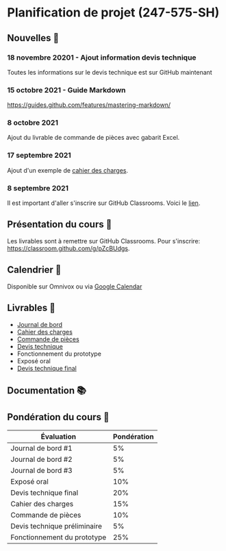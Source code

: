 # Planification de projet (247-575-SH)

## Nouvelles 📰

### 18 novembre 20201 - Ajout information devis technique
Toutes les informations sur le devis technique est sur GitHub maintenant

### 15 octobre 2021 - Guide Markdown
https://guides.github.com/features/mastering-markdown/
### 8 octobre 2021
Ajout du livrable de commande de pièces avec gabarit Excel.
### 17 septembre 2021
Ajout d'un exemple de [cahier des charges](cahier-des-charges/Cahier_des_charges_-_projet.pdf). 
### 8 septembre 2021
Il est important d'aller s'inscrire sur GitHub Classrooms. Voici le [lien](https://classroom.github.com/classrooms/62949176-247-575-sh-planification).

## Présentation du cours 👋

Les livrables sont à remettre sur GitHub Classrooms. Pour s'inscrire: https://classroom.github.com/g/pZcBUdgs.

## Calendrier 📅

Disponible sur Omnivox ou via [Google Calendar](https://calendar.google.com/calendar/u/0?cid=dTg2MG02MzRmZTQxcTdzaTdpOHN1a3V2NWNAZ3JvdXAuY2FsZW5kYXIuZ29vZ2xlLmNvbQ)

## Livrables 📝

* [Journal de bord](journal-de-bord/)
* [Cahier des charges](cahier-des-charges/)
* [Commande de pièces](commande-pieces/)
* [Devis technique](devis-technique/)
* Fonctionnement du prototype
* Exposé oral
* [Devis technique final](devis-technique/)

## Documentation 📚

## Pondération du cours 💯

|Évaluation|Pondération|
|---|---|
| Journal de bord #1|5%|
| Journal de bord #2|5%|
| Journal de bord #3|5%|
| Exposé oral|10%|
| Devis technique final|20%|
| Cahier des charges|15%|
| Commande de pièces|10%|
| Devis technique préliminaire|5%|
| Fonctionnement du prototype|25%|
